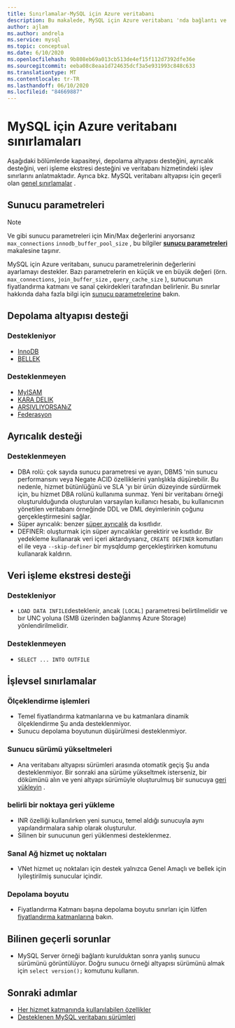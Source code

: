 ```yaml
---
title: Sınırlamalar-MySQL için Azure veritabanı
description: Bu makalede, MySQL için Azure veritabanı 'nda bağlantı ve depolama motoru seçeneklerinin sayısı gibi sınırlamalar açıklanmaktadır.
author: ajlam
ms.author: andrela
ms.service: mysql
ms.topic: conceptual
ms.date: 6/10/2020
ms.openlocfilehash: 9b808eb69a013cb513de4ef15f112d7392dfe36e
ms.sourcegitcommit: eeba08c8eaa1d724635dcf3a5e931993c848c633
ms.translationtype: MT
ms.contentlocale: tr-TR
ms.lasthandoff: 06/10/2020
ms.locfileid: "84669887"
---
```

# <a name="limitations-in-azure-database-for-mysql"></a>MySQL için Azure veritabanı sınırlamaları
Aşağıdaki bölümlerde kapasiteyi, depolama altyapısı desteğini, ayrıcalık desteğini, veri işleme ekstresi desteğini ve veritabanı hizmetindeki işlev sınırlarını anlatmaktadır. Ayrıca bkz. MySQL veritabanı altyapısı için geçerli olan [genel sınırlamalar](https://dev.mysql.com/doc/mysql-reslimits-excerpt/5.6/en/limits.html) .

## <a name="server-parameters"></a>Sunucu parametreleri

> [!NOTE]
> Ve gibi sunucu parametreleri için Min/Max değerlerini arıyorsanız `max_connections` `innodb_buffer_pool_size` , bu bilgiler **[sunucu parametreleri](./concepts-server-parameters.md)** makalesine taşınır.

MySQL için Azure veritabanı, sunucu parametrelerinin değerlerini ayarlamayı destekler. Bazı parametrelerin en küçük ve en büyük değeri (örn. `max_connections`, `join_buffer_size` , `query_cache_size` ), sunucunun fiyatlandırma katmanı ve sanal çekirdekleri tarafından belirlenir. Bu sınırlar hakkında daha fazla bilgi için [sunucu parametrelerine](./concepts-server-parameters.md) bakın. 

## <a name="storage-engine-support"></a>Depolama altyapısı desteği

### <a name="supported"></a>Destekleniyor
- [InnoDB](https://dev.mysql.com/doc/refman/5.7/en/innodb-introduction.html)
- [BELLEK](https://dev.mysql.com/doc/refman/5.7/en/memory-storage-engine.html)

### <a name="unsupported"></a>Desteklenmeyen
- [MyISAM](https://dev.mysql.com/doc/refman/5.7/en/myisam-storage-engine.html)
- [KARA DELIK](https://dev.mysql.com/doc/refman/5.7/en/blackhole-storage-engine.html)
- [ARŞIVLIYORSANıZ](https://dev.mysql.com/doc/refman/5.7/en/archive-storage-engine.html)
- [Federasyon](https://dev.mysql.com/doc/refman/5.7/en/federated-storage-engine.html)

## <a name="privilege-support"></a>Ayrıcalık desteği

### <a name="unsupported"></a>Desteklenmeyen
- DBA rolü: çok sayıda sunucu parametresi ve ayarı, DBMS 'nin sunucu performansını veya Negate ACID özelliklerini yanlışlıkla düşürebilir. Bu nedenle, hizmet bütünlüğünü ve SLA 'yı bir ürün düzeyinde sürdürmek için, bu hizmet DBA rolünü kullanıma sunmaz. Yeni bir veritabanı örneği oluşturulduğunda oluşturulan varsayılan kullanıcı hesabı, bu kullanıcının yönetilen veritabanı örneğinde DDL ve DML deyimlerinin çoğunu gerçekleştirmesini sağlar. 
- Süper ayrıcalık: benzer [süper ayrıcalık](https://dev.mysql.com/doc/refman/5.7/en/privileges-provided.html#priv_super) da kısıtlıdır.
- DEFINER: oluşturmak için süper ayrıcalıklar gerektirir ve kısıtlıdır. Bir yedekleme kullanarak veri içeri aktardıysanız, `CREATE DEFINER` komutları el ile veya `--skip-definer` bir mysqldump gerçekleştirirken komutunu kullanarak kaldırın.


## <a name="data-manipulation-statement-support"></a>Veri işleme ekstresi desteği

### <a name="supported"></a>Destekleniyor
- `LOAD DATA INFILE`desteklenir, ancak `[LOCAL]` parametresi belirtilmelidir ve bır UNC yoluna (SMB üzerinden bağlanmış Azure Storage) yönlendirilmelidir.

### <a name="unsupported"></a>Desteklenmeyen
- `SELECT ... INTO OUTFILE`

## <a name="functional-limitations"></a>İşlevsel sınırlamalar

### <a name="scale-operations"></a>Ölçeklendirme işlemleri
- Temel fiyatlandırma katmanlarına ve bu katmanlara dinamik ölçeklendirme Şu anda desteklenmiyor.
- Sunucu depolama boyutunun düşürülmesi desteklenmiyor.

### <a name="server-version-upgrades"></a>Sunucu sürümü yükseltmeleri
- Ana veritabanı altyapısı sürümleri arasında otomatik geçiş Şu anda desteklenmiyor. Bir sonraki ana sürüme yükseltmek isterseniz, bir dökümünü alın ve yeni altyapı sürümüyle oluşturulmuş bir sunucuya [geri yükleyin](./concepts-migrate-dump-restore.md) .

### <a name="point-in-time-restore"></a>belirli bir noktaya geri yükleme
- INR özelliği kullanılırken yeni sunucu, temel aldığı sunucuyla aynı yapılandırmalara sahip olarak oluşturulur.
- Silinen bir sunucunun geri yüklenmesi desteklenmez.

### <a name="vnet-service-endpoints"></a>Sanal Ağ hizmet uç noktaları
- VNet hizmet uç noktaları için destek yalnızca Genel Amaçlı ve bellek için Iyileştirilmiş sunucular içindir.

### <a name="storage-size"></a>Depolama boyutu
- Fiyatlandırma Katmanı başına depolama boyutu sınırları için lütfen [fiyatlandırma katmanlarına](concepts-pricing-tiers.md) bakın.

## <a name="current-known-issues"></a>Bilinen geçerli sorunlar
- MySQL Server örneği bağlantı kurulduktan sonra yanlış sunucu sürümünü görüntülüyor. Doğru sunucu örneği altyapısı sürümünü almak için `select version();` komutunu kullanın.

## <a name="next-steps"></a>Sonraki adımlar
- [Her hizmet katmanında kullanılabilen özellikler](concepts-pricing-tiers.md)
- [Desteklenen MySQL veritabanı sürümleri](concepts-supported-versions.md)
